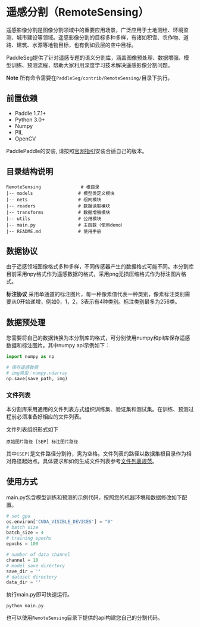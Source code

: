 # 遥感分割（RemoteSensing）
遥感影像分割是图像分割领域中的重要应用场景，广泛应用于土地测绘、环境监测、城市建设等领域。遥感影像分割的目标多种多样，有诸如积雪、农作物、道路、建筑、水源等地物目标，也有例如云层的空中目标。

PaddleSeg提供了针对遥感专题的语义分割库，涵盖图像预处理、数据增强、模型训练、预测流程，帮助大家利用深度学习技术解决遥感影像分割问题。

**Note** 所有命令需要在`PaddleSeg/contrib/RemoteSensing/`目录下执行。

## 前置依赖
- Paddle 1.7.1+
- Python 3.0+
- Numpy
- PIL
- OpenCV

PaddlePaddle的安装, 请按照[官网指引](https://paddlepaddle.org.cn/install/quick)安装合适自己的版本。

## 目录结构说明
 ```
RemoteSensing               # 根目录
 |-- models                 # 模型类定义模块
 |-- nets                   # 组网模块
 |-- readers                # 数据读取模块
 |-- transforms             # 数据增强模块
 |-- utils                  # 公用模块
 |-- main.py                # 主函数（使用demo）
 |-- README.md              # 使用手册

 ```
## 数据协议
由于遥感领域图像格式多种多样，不同传感器产生的数据格式可能不同。本分割库目前采用npy格式作为遥感数据的格式，采用png无损压缩格式作为标注图片格式。

**标注协议** 采用单通道的标注图片，每一种像素值代表一种类别，像素标注类别需要从0开始递增，例如0，1，2，3表示有4种类别。标注类别最多为256类。

## 数据预处理
您需要将自己的数据转换为本分割库的格式，可分别使用numpy和pil库保存遥感数据和标注图片。其中numpy api示例如下：
```python
import numpy as np

# 保存遥感数据
# img类型：numpy.ndarray
np.save(save_path, img)
```

### 文件列表

本分割库采用通用的文件列表方式组织训练集、验证集和测试集。在训练、预测过程前必须准备好相应的文件列表。

文件列表组织形式如下
```
原始图片路径 [SEP] 标注图片路径
```

其中`[SEP]`是文件路径分割符，需为空格。文件列表的路径以数据集根目录作为相对路径起始点。具体要求和如何生成文件列表参考[文件列表规范](../../docs/data_prepare.md)。

## 使用方式

main.py包含模型训练和预测的示例代码，按照您的机器环境和数据修改如下配置。

```python
# set gpu
os.environ['CUDA_VISIBLE_DEVICES'] = "0"
# batch size
batch_size = 4
# training epochs
epochs = 100

# number of data channel
channel = 10
# model save directory
save_dir = ''
# dataset directory
data_dir = ''
```

执行main.py即可快速运行。
```shell script
python main.py
````

也可以使用`RemoteSensing`目录下提供的api构建您自己的分割代码。
